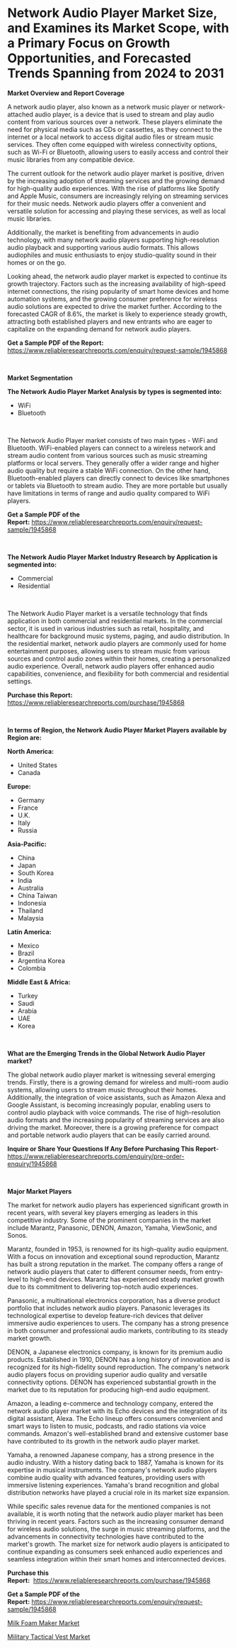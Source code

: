 <p><h1>Network Audio Player Market Size, and Examines its Market Scope, with a Primary Focus on Growth Opportunities, and Forecasted Trends Spanning from 2024 to 2031</h1></p><p><strong>Market Overview and Report Coverage</strong></p>
<p><p>A network audio player, also known as a network music player or network-attached audio player, is a device that is used to stream and play audio content from various sources over a network. These players eliminate the need for physical media such as CDs or cassettes, as they connect to the internet or a local network to access digital audio files or stream music services. They often come equipped with wireless connectivity options, such as Wi-Fi or Bluetooth, allowing users to easily access and control their music libraries from any compatible device.</p><p>The current outlook for the network audio player market is positive, driven by the increasing adoption of streaming services and the growing demand for high-quality audio experiences. With the rise of platforms like Spotify and Apple Music, consumers are increasingly relying on streaming services for their music needs. Network audio players offer a convenient and versatile solution for accessing and playing these services, as well as local music libraries.</p><p>Additionally, the market is benefiting from advancements in audio technology, with many network audio players supporting high-resolution audio playback and supporting various audio formats. This allows audiophiles and music enthusiasts to enjoy studio-quality sound in their homes or on the go.</p><p>Looking ahead, the network audio player market is expected to continue its growth trajectory. Factors such as the increasing availability of high-speed internet connections, the rising popularity of smart home devices and home automation systems, and the growing consumer preference for wireless audio solutions are expected to drive the market further. According to the forecasted CAGR of 8.6%, the market is likely to experience steady growth, attracting both established players and new entrants who are eager to capitalize on the expanding demand for network audio players.</p></p>
<p><strong>Get a Sample PDF of the Report:</strong> <a href="https://www.reliableresearchreports.com/enquiry/request-sample/1945868">https://www.reliableresearchreports.com/enquiry/request-sample/1945868</a></p>
<p>&nbsp;</p>
<p><strong>Market Segmentation</strong></p>
<p><strong>The Network Audio Player Market Analysis by types is segmented into:</strong></p>
<p><ul><li>WiFi</li><li>Bluetooth</li></ul></p>
<p>&nbsp;</p>
<p><p>The Network Audio Player market consists of two main types - WiFi and Bluetooth. WiFi-enabled players can connect to a wireless network and stream audio content from various sources such as music streaming platforms or local servers. They generally offer a wider range and higher audio quality but require a stable WiFi connection. On the other hand, Bluetooth-enabled players can directly connect to devices like smartphones or tablets via Bluetooth to stream audio. They are more portable but usually have limitations in terms of range and audio quality compared to WiFi players.</p></p>
<p><strong>Get a Sample PDF of the Report:</strong>&nbsp;<a href="https://www.reliableresearchreports.com/enquiry/request-sample/1945868">https://www.reliableresearchreports.com/enquiry/request-sample/1945868</a></p>
<p>&nbsp;</p>
<p><strong>The Network Audio Player Market Industry Research by Application is segmented into:</strong></p>
<p><ul><li>Commercial</li><li>Residential</li></ul></p>
<p>&nbsp;</p>
<p><p>The Network Audio Player market is a versatile technology that finds application in both commercial and residential markets. In the commercial sector, it is used in various industries such as retail, hospitality, and healthcare for background music systems, paging, and audio distribution. In the residential market, network audio players are commonly used for home entertainment purposes, allowing users to stream music from various sources and control audio zones within their homes, creating a personalized audio experience. Overall, network audio players offer enhanced audio capabilities, convenience, and flexibility for both commercial and residential settings.</p></p>
<p><strong>Purchase this Report:</strong>&nbsp; <a href="https://www.reliableresearchreports.com/purchase/1945868">https://www.reliableresearchreports.com/purchase/1945868</a></p>
<p>&nbsp;</p>
<p><strong>In terms of Region, the Network Audio Player Market Players available by Region are:</strong></p>
<p>
    <p> <strong> North America: </strong>
        <ul>
            <li>United States</li>
            <li>Canada</li>
        </ul>
        </p> 
    <p> <strong> Europe: </strong>
        <ul>
            <li>Germany</li>
            <li>France</li>
            <li>U.K.</li>
            <li>Italy</li>
            <li>Russia</li>
        </ul>
        </p> 
    <p> <strong> Asia-Pacific: </strong>
        <ul>
            <li>China</li>
            <li>Japan</li>
            <li>South Korea</li>
            <li>India</li>
            <li>Australia</li>
            <li>China Taiwan</li>
            <li>Indonesia</li>
            <li>Thailand</li>
            <li>Malaysia</li>
        </ul>
        </p> 
    <p> <strong> Latin America: </strong>
        <ul>
            <li>Mexico</li>
            <li>Brazil</li>
            <li>Argentina Korea</li>
            <li>Colombia</li>
        </ul>
        </p> 
    <p> <strong> Middle East & Africa: </strong>
        <ul>
            <li>Turkey</li>
            <li>Saudi</li>
            <li>Arabia</li>
            <li>UAE</li>
            <li>Korea</li>
        </ul>
    </p>
    </p>
<p>&nbsp;</p>
<p><strong>What are the Emerging Trends in the Global Network Audio Player market?</strong></p>
<p><p>The global network audio player market is witnessing several emerging trends. Firstly, there is a growing demand for wireless and multi-room audio systems, allowing users to stream music throughout their homes. Additionally, the integration of voice assistants, such as Amazon Alexa and Google Assistant, is becoming increasingly popular, enabling users to control audio playback with voice commands. The rise of high-resolution audio formats and the increasing popularity of streaming services are also driving the market. Moreover, there is a growing preference for compact and portable network audio players that can be easily carried around.</p></p>
<p><strong>Inquire or Share Your Questions If Any Before Purchasing This Report</strong>- <a href="https://www.reliableresearchreports.com/enquiry/pre-order-enquiry/1945868">https://www.reliableresearchreports.com/enquiry/pre-order-enquiry/1945868</a></p>
<p>&nbsp;</p>
<p><strong>Major Market Players</strong></p>
<p><p>The market for network audio players has experienced significant growth in recent years, with several key players emerging as leaders in this competitive industry. Some of the prominent companies in the market include Marantz, Panasonic, DENON, Amazon, Yamaha, ViewSonic, and Sonos.</p><p>Marantz, founded in 1953, is renowned for its high-quality audio equipment. With a focus on innovation and exceptional sound reproduction, Marantz has built a strong reputation in the market. The company offers a range of network audio players that cater to different consumer needs, from entry-level to high-end devices. Marantz has experienced steady market growth due to its commitment to delivering top-notch audio experiences.</p><p>Panasonic, a multinational electronics corporation, has a diverse product portfolio that includes network audio players. Panasonic leverages its technological expertise to develop feature-rich devices that deliver immersive audio experiences to users. The company has a strong presence in both consumer and professional audio markets, contributing to its steady market growth.</p><p>DENON, a Japanese electronics company, is known for its premium audio products. Established in 1910, DENON has a long history of innovation and is recognized for its high-fidelity sound reproduction. The company's network audio players focus on providing superior audio quality and versatile connectivity options. DENON has experienced substantial growth in the market due to its reputation for producing high-end audio equipment.</p><p>Amazon, a leading e-commerce and technology company, entered the network audio player market with its Echo devices and the integration of its digital assistant, Alexa. The Echo lineup offers consumers convenient and smart ways to listen to music, podcasts, and radio stations via voice commands. Amazon's well-established brand and extensive customer base have contributed to its growth in the network audio player market.</p><p>Yamaha, a renowned Japanese company, has a strong presence in the audio industry. With a history dating back to 1887, Yamaha is known for its expertise in musical instruments. The company's network audio players combine audio quality with advanced features, providing users with immersive listening experiences. Yamaha's brand recognition and global distribution networks have played a crucial role in its market size expansion.</p><p>While specific sales revenue data for the mentioned companies is not available, it is worth noting that the network audio player market has been thriving in recent years. Factors such as the increasing consumer demand for wireless audio solutions, the surge in music streaming platforms, and the advancements in connectivity technologies have contributed to the market's growth. The market size for network audio players is anticipated to continue expanding as consumers seek enhanced audio experiences and seamless integration within their smart homes and interconnected devices.</p></p>
<p><strong>Purchase this Report:</strong>&nbsp;&nbsp;<a href="https://www.reliableresearchreports.com/purchase/1945868">https://www.reliableresearchreports.com/purchase/1945868</a></p>
<p></p>
<p><strong>Get a Sample PDF of the Report:</strong>&nbsp;<a href="https://www.reliableresearchreports.com/enquiry/request-sample/1945868">https://www.reliableresearchreports.com/enquiry/request-sample/1945868</a></p>
<p><p><a href="https://github.com/JameTravis/Market-Research-Report-List-2/blob/main/milk-foam-maker-market.md">Milk Foam Maker Market</a></p><p><a href="https://github.com/amonskiyk/Market-Research-Report-List-1/blob/main/military-tactical-vest-market.md">Military Tactical Vest Market</a></p></p>